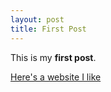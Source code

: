```yaml
---
layout: post
title: First Post
---
```


This is my **first post**.

[Here's a website I like](http://seriouseats.com)


 
